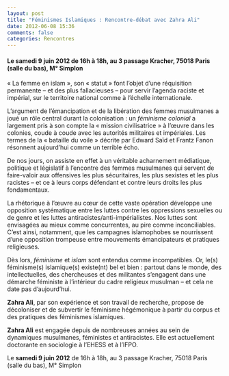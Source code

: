 ```yaml
---
layout: post
title: "Féminismes Islamiques : Rencontre-débat avec Zahra Ali"
date: 2012-06-08 15:36
comments: false
categories: Rencontres
---
```


#### Le **samedi 9 juin 2012** de 16h à 18h, au 3 passage Kracher, 75018 Paris (salle du bas), M° Simplon

« La femme en islam », son « statut » font l’objet d’une réquisition permanente – et des plus fallacieuses – pour servir l’agenda raciste et impérial, sur le territoire national comme à l’échelle internationale.

L’argument de l’émancipation et de la libération des femmes musulmanes a joué un rôle central durant la colonisation : un _féminisme colonial_ a largement pris à son compte la « mission civilisatrice » à l’œuvre dans les colonies, coude à coude avec les autorités militaires et impériales. Les termes de la « bataille du voile » décrite par Edward Saïd et Frantz Fanon résonnent aujourd’hui comme un terrible écho.

<!-- more -->

De nos jours, on assiste en effet à un véritable acharnement médiatique, politique et législatif à l’encontre des femmes musulmanes qui servent de faire-valoir aux offensives les plus sécuritaires, les plus sexistes et les plus racistes – et ce à leurs corps défendant et contre leurs droits les plus fondamentaux.

La rhétorique à l’œuvre au cœur de cette vaste opération développe une opposition systématique entre les luttes contre les oppressions sexuelles ou de genre et les luttes antiracistes/anti-impérialistes. Nos luttes sont envisagées au mieux comme concurrentes, au pire comme inconciliables. C’est ainsi, notamment, que les campagnes islamophobes se nourrissent d’une opposition trompeuse entre mouvements émancipateurs et pratiques religieuses.

Dès lors, _féminisme_ et _islam_ sont entendus comme incompatibles. Or, le(s) féminisme(s) islamique(s) existe(nt) bel et bien : partout dans le monde, des intellectuelles, des chercheuses et des militantes s’engagent dans une démarche féministe à l’intérieur du cadre religieux musulman – et cela ne date pas d’aujourd’hui.

**Zahra Ali**, par son expérience et son travail de recherche, propose de décoloniser et de subvertir le féminisme hégémonique à partir du corpus et des pratiques des féminismes islamiques.
 
**Zahra Ali** est engagée depuis de nombreuses années au sein de dynamiques musulmanes, féministes et antiracistes. Elle est actuellement doctorante en sociologie à l’EHESS et à l’IFPO.
 
Le **samedi 9 juin 2012** de 16h à 18h, au 3 passage Kracher, 75018 Paris (salle du bas), M° Simplon